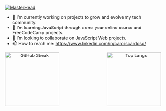 [![MasterHead](https://live.staticflickr.com/65535/53422361253_268e9b9586_b.jpg)](https://github.com/carolisc)

- 🔭 I’m currently working on projects to grow and evolve my tech community.
- 🌱 I’m learning JavaScript through a one-year online course and FreeCodeCamp projects.
- 👯 I’m looking to collaborate on JavaScript Web projects.
- 📫 How to reach me: https://www.linkedin.com/in/caroliscardoso/

<div align="center">
  <div style="display: flex; justify-content: space-between;">
    <img src="https://github-readme-streak-stats.herokuapp.com?user=carolisc&theme=dark" alt="GitHub Streak" height="175px">
    <img src="https://github-readme-stats.vercel.app/api/top-langs/?username=carolisc&layout=compact&theme=vision-friendly-dark&bg_color=151515" alt="Top Langs" height="175px">
  </div>
</div>


